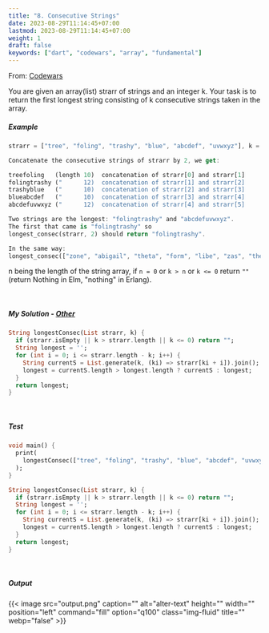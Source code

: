 ```yaml
---
title: "8. Consecutive Strings"
date: 2023-08-29T11:14:45+07:00
lastmod: 2023-08-29T11:14:45+07:00
weight: 1
draft: false
keywords: ["dart", "codewars", "array", "fundamental"]
---
```


From: [Codewars](https://www.codewars.com/kata/56a5d994ac971f1ac500003e/dart)

You are given an array(list) strarr of strings and an integer k. Your task is to return the first longest string consisting of k consecutive strings taken in the array.

##### Example

```dart
strarr = ["tree", "foling", "trashy", "blue", "abcdef", "uvwxyz"], k = 2

Concatenate the consecutive strings of strarr by 2, we get:

treefoling   (length 10)  concatenation of strarr[0] and strarr[1]
folingtrashy ("      12)  concatenation of strarr[1] and strarr[2]
trashyblue   ("      10)  concatenation of strarr[2] and strarr[3]
blueabcdef   ("      10)  concatenation of strarr[3] and strarr[4]
abcdefuvwxyz ("      12)  concatenation of strarr[4] and strarr[5]

Two strings are the longest: "folingtrashy" and "abcdefuvwxyz".
The first that came is "folingtrashy" so
longest_consec(strarr, 2) should return "folingtrashy".

In the same way:
longest_consec(["zone", "abigail", "theta", "form", "libe", "zas", "theta", "abigail"], 2) --> "abigailtheta"
```

n being the length of the string array, if `n = 0` or `k > n` or `k <= 0` return `""` (return Nothing in Elm, "nothing" in Erlang).

<br>

##### My Solution - [Other](https://www.codewars.com/kata/56a5d994ac971f1ac500003e/solutions/dart)

```dart
String longestConsec(List strarr, k) {
  if (strarr.isEmpty || k > strarr.length || k <= 0) return "";
  String longest = '';
  for (int i = 0; i <= strarr.length - k; i++) {
    String currentS = List.generate(k, (ki) => strarr[ki + i]).join();
    longest = currentS.length > longest.length ? currentS : longest;
  }
  return longest;
}
```

<br>

##### Test

```dart
void main() {
  print(
    longestConsec(["tree", "foling", "trashy", "blue", "abcdef", "uvwxyz"], 2),
  );
}

String longestConsec(List strarr, k) {
  if (strarr.isEmpty || k > strarr.length || k <= 0) return "";
  String longest = '';
  for (int i = 0; i <= strarr.length - k; i++) {
    String currentS = List.generate(k, (ki) => strarr[ki + i]).join();
    longest = currentS.length > longest.length ? currentS : longest;
  }
  return longest;
}
```

<br>

##### Output

{{< image src="output.png" caption="" alt="alter-text" height="" width="" position="left" command="fill" option="q100" class="img-fluid" title=""  webp="false" >}}

<br>
